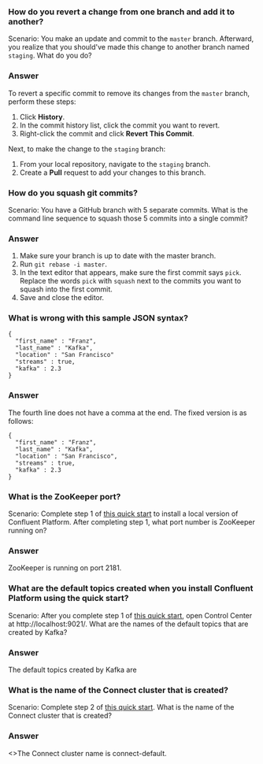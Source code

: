 ### How do you revert a change from one branch and add it to another?
Scenario: You make an update and commit to the `master` branch. Afterward, you realize that you should've made this 
change to another branch named `staging`. What do you do? 

### Answer
To revert a specific commit to remove its changes from the `master` branch, perform these steps:

1. Click **History**.
1. In the commit history list, click the commit you want to revert.
1. Right-click the commit and click **Revert This Commit**.

Next, to make the change to the `staging` branch:

1. From your local repository, navigate to the `staging` branch. 
1. Create a **Pull** request to add your changes to this branch.

### How do you squash git commits?
Scenario: You have a GitHub branch with 5 separate commits. What is the command line sequence to squash those 5 commits 
into a single commit?

### Answer
1. Make sure your branch is up to date with the master branch.
1. Run `git rebase -i master`.
1. In the text editor that appears, make sure the first commit says `pick`. Replace the words `pick` with `squash` next to the commits you want to squash into the first commit.
1. Save and close the editor.

### What is wrong with this sample JSON syntax?

```
{
  "first_name" : "Franz",
  "last_name" : "Kafka",
  "location" : "San Francisco"
  "streams" : true,
  "kafka" : 2.3 
}
```
### Answer
The fourth line does not have a comma at the end. The fixed version is as follows:

```
{
  "first_name" : "Franz",
  "last_name" : "Kafka",
  "location" : "San Francisco",
  "streams" : true,
  "kafka" : 2.3 
}
```

### What is the ZooKeeper port?

Scenario: Complete step 1 of [this quick start](https://docs.confluent.io/current/quickstart/ce-docker-quickstart.html) to 
install a local version of Confluent Platform. After completing step 1, what port number is ZooKeeper running on?

### Answer 
ZooKeeper is running on port 2181.

### What are the default topics created when you install Confluent Platform using the quick start?

Scenario: After you complete step 1 of [this quick start](https://docs.confluent.io/current/quickstart/ce-docker-quickstart.html), 
open Control Center at http://localhost:9021/. What are the names of the default topics that are created by Kafka?

### Answer
The default topics created by Kafka are

### What is the name of the Connect cluster that is created?

Scenario: Complete step 2 of [this quick start](https://docs.confluent.io/current/quickstart/ce-docker-quickstart.html). 
What is the name of the Connect cluster that is created?

### Answer
<<Check>>The Connect cluster name is connect-default.

